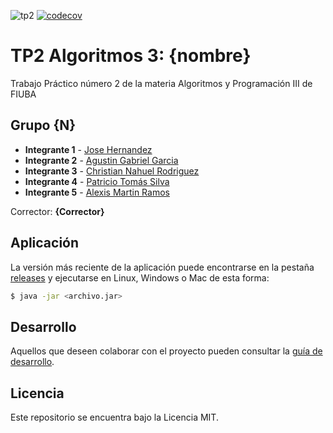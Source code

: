 ![tp2](https://github.com/christiangit-uba/algo3_tp2/actions/workflows/build.yml/badge.svg) [![codecov](https://codecov.io/gh/christiangit-uba/algo3_tp2/branch/master/graph/badge.svg)](https://codecov.io/gh/christiangit-uba/algo3_tp2)

# TP2 Algoritmos 3: {nombre} 

Trabajo Práctico número 2 de la materia Algoritmos y Programación III de FIUBA

## Grupo {N}

* **Integrante 1** - [Jose Hernandez](https://github.com/jghm96)
* **Integrante 2** - [Agustin Gabriel Garcia](https://github.com/agusgar409)
* **Integrante 3** - [Christian Nahuel Rodriguez](https://github.com/christiangit-uba)
* **Integrante 4** - [Patricio Tomás Silva](https://github.com/lTomaas)
* **Integrante 5** - [Alexis Martin Ramos](https://github.com/Alexis094)

Corrector: **{Corrector}**

## Aplicación

La versión más reciente de la aplicación puede encontrarse en la pestaña [releases](https://github.com/christiangit-uba/algo3_tp2/releases/latest) y ejecutarse en Linux, Windows o Mac de esta forma:

```bash
$ java -jar <archivo.jar>
```

## Desarrollo

Aquellos que deseen colaborar con el proyecto pueden consultar la [guía de desarrollo](./docs/Desarrollo.md).

## Licencia

Este repositorio se encuentra bajo la Licencia MIT.


